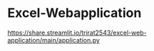﻿# Excel-Webapplication
https://share.streamlit.io/trirat2543/excel-web-application/main/application.py
